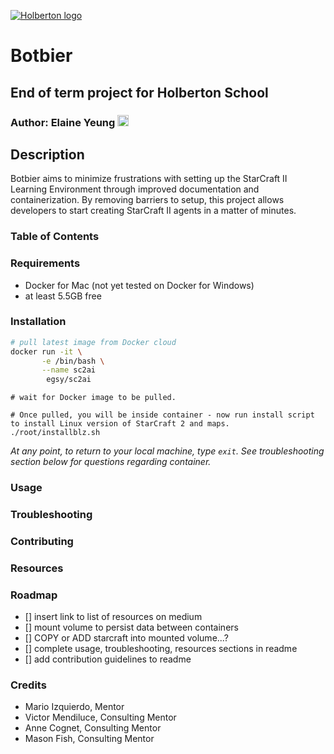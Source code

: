 [![Holberton logo](https://www.holbertonschool.com/assets/holberton-logo-1cc451260ca3cd297def53f2250a9794810667c7ca7b5fa5879a569a457bf16f.png)](https://www.holbertonschool.com/)

# Botbier
## End of term project for Holberton School
### Author: Elaine Yeung [<img src="https://user-images.githubusercontent.com/23224088/27935507-4e614b68-6260-11e7-8b20-d0352ef3ff53.png" height="18px"/>](https://twitter.com/egsy) 

## Description
Botbier aims to minimize frustrations with setting up the StarCraft II Learning Environment through improved documentation and containerization. By removing barriers to setup, this project allows developers to start creating StarCraft II agents in a matter of minutes.

### Table of Contents

### Requirements
- Docker for Mac (not yet tested on Docker for Windows)
- at least 5.5GB free

### Installation

```sh
# pull latest image from Docker cloud
docker run -it \
       -e /bin/bash \
       --name sc2ai
        egsy/sc2ai
```

```
# wait for Docker image to be pulled. 
```

```
# Once pulled, you will be inside container - now run install script to install Linux version of StarCraft 2 and maps.
./root/installblz.sh
```

_At any point, to return to your local machine, type `exit`. See troubleshooting section below for questions regarding container._

### Usage

### Troubleshooting

### Contributing

### Resources

### Roadmap
- [] insert link to list of resources on medium
- [] mount volume to persist data between containers
- [] COPY or ADD starcraft into mounted volume...?
- [] complete usage, troubleshooting, resources sections in readme
- [] add contribution guidelines to readme

### Credits

- Mario Izquierdo, Mentor
- Victor Mendiluce, Consulting Mentor
- Anne Cognet, Consulting Mentor
- Mason Fish, Consulting Mentor
